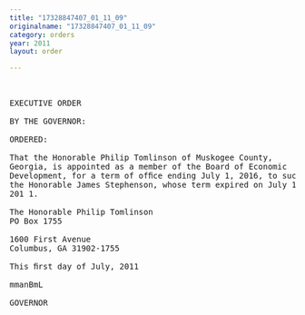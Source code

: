 ```yaml
---
title: "17328847407_01_11_09"
originalname: "17328847407_01_11_09"
category: orders
year: 2011
layout: order

---
```

<pre>
 

EXECUTIVE ORDER

BY THE GOVERNOR:

ORDERED:

That the Honorable Philip Tomlinson of Muskogee County,
Georgia, is appointed as a member of the Board of Economic
Development, for a term of ofﬁce ending July 1, 2016, to succeed
the Honorable James Stephenson, whose term expired on July 1,
201 1.

The Honorable Philip Tomlinson
PO Box 1755

1600 First Avenue
Columbus, GA 31902-1755

This ﬁrst day of July, 2011

mmanBmL

GOVERNOR

</pre>
